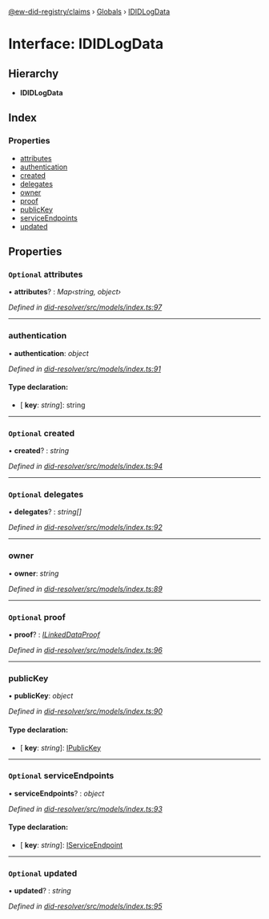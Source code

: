 [@ew-did-registry/claims](../README.md) › [Globals](../globals.md) › [IDIDLogData](ididlogdata.md)

# Interface: IDIDLogData

## Hierarchy

* **IDIDLogData**

## Index

### Properties

* [attributes](ididlogdata.md#optional-attributes)
* [authentication](ididlogdata.md#authentication)
* [created](ididlogdata.md#optional-created)
* [delegates](ididlogdata.md#optional-delegates)
* [owner](ididlogdata.md#owner)
* [proof](ididlogdata.md#optional-proof)
* [publicKey](ididlogdata.md#publickey)
* [serviceEndpoints](ididlogdata.md#optional-serviceendpoints)
* [updated](ididlogdata.md#optional-updated)

## Properties

### `Optional` attributes

• **attributes**? : *Map‹string, object›*

*Defined in [did-resolver/src/models/index.ts:97](https://github.com/energywebfoundation/ew-did-registry/blob/4f4b6da/packages/did-resolver/src/models/index.ts#L97)*

___

###  authentication

• **authentication**: *object*

*Defined in [did-resolver/src/models/index.ts:91](https://github.com/energywebfoundation/ew-did-registry/blob/4f4b6da/packages/did-resolver/src/models/index.ts#L91)*

#### Type declaration:

* \[ **key**: *string*\]: string

___

### `Optional` created

• **created**? : *string*

*Defined in [did-resolver/src/models/index.ts:94](https://github.com/energywebfoundation/ew-did-registry/blob/4f4b6da/packages/did-resolver/src/models/index.ts#L94)*

___

### `Optional` delegates

• **delegates**? : *string[]*

*Defined in [did-resolver/src/models/index.ts:92](https://github.com/energywebfoundation/ew-did-registry/blob/4f4b6da/packages/did-resolver/src/models/index.ts#L92)*

___

###  owner

• **owner**: *string*

*Defined in [did-resolver/src/models/index.ts:89](https://github.com/energywebfoundation/ew-did-registry/blob/4f4b6da/packages/did-resolver/src/models/index.ts#L89)*

___

### `Optional` proof

• **proof**? : *[ILinkedDataProof](ilinkeddataproof.md)*

*Defined in [did-resolver/src/models/index.ts:96](https://github.com/energywebfoundation/ew-did-registry/blob/4f4b6da/packages/did-resolver/src/models/index.ts#L96)*

___

###  publicKey

• **publicKey**: *object*

*Defined in [did-resolver/src/models/index.ts:90](https://github.com/energywebfoundation/ew-did-registry/blob/4f4b6da/packages/did-resolver/src/models/index.ts#L90)*

#### Type declaration:

* \[ **key**: *string*\]: [IPublicKey](ipublickey.md)

___

### `Optional` serviceEndpoints

• **serviceEndpoints**? : *object*

*Defined in [did-resolver/src/models/index.ts:93](https://github.com/energywebfoundation/ew-did-registry/blob/4f4b6da/packages/did-resolver/src/models/index.ts#L93)*

#### Type declaration:

* \[ **key**: *string*\]: [IServiceEndpoint](iserviceendpoint.md)

___

### `Optional` updated

• **updated**? : *string*

*Defined in [did-resolver/src/models/index.ts:95](https://github.com/energywebfoundation/ew-did-registry/blob/4f4b6da/packages/did-resolver/src/models/index.ts#L95)*
